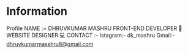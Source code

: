 # Information
Profile
NAME := DHRUVKUMAR MASHRU
FRONT-END DEVELOPER 🥇
WEBSITE DESIGNER 💻
CONTACT :-
         Istagram:- dk_mashru
         Gmail:- dhruvkumarmasshru8@gmail.com
         



